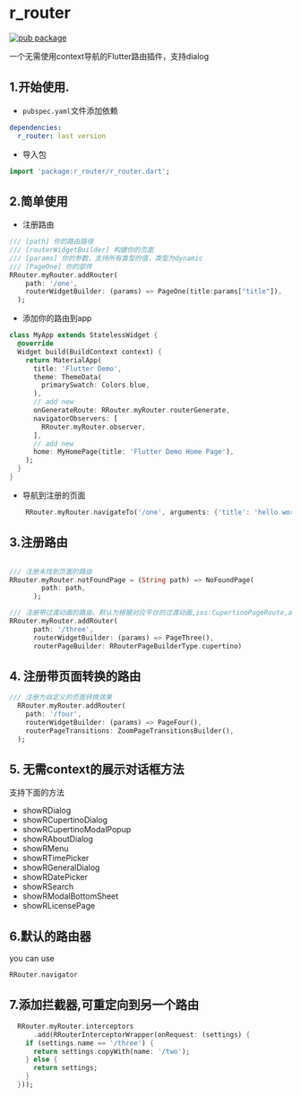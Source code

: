 # r_router
[![pub package](https://img.shields.io/pub/v/r_router.svg)](https://pub.dartlang.org/packages/r_router)

一个无需使用context导航的Flutter路由插件，支持dialog


## 1.开始使用.

- `pubspec.yaml`文件添加依赖
```yaml
dependencies:
  r_router: last version
```
- 导入包
```dart
import 'package:r_router/r_router.dart';

```
## 2.简单使用

- 注册路由
```dart
/// [path] 你的路由路径
/// [routerWidgetBuilder] 构建你的页面
/// [params] 你的参数，支持所有类型的值，类型为dynamic
/// [PageOne] 你的部件
RRouter.myRouter.addRouter(
    path: '/one',
    routerWidgetBuilder: (params) => PageOne(title:params["title"]),
  );

```

- 添加你的路由到app
```dart
class MyApp extends StatelessWidget {
  @override
  Widget build(BuildContext context) {
    return MaterialApp(
      title: 'Flutter Demo',
      theme: ThemeData(
        primarySwatch: Colors.blue,
      ),
      // add new
      onGenerateRoute: RRouter.myRouter.routerGenerate,
      navigatorObservers: [
        RRouter.myRouter.observer,
      ],
      // add new
      home: MyHomePage(title: 'Flutter Demo Home Page'),
    );
  }
}

```
- 导航到注册的页面
```dart
    RRouter.myRouter.navigateTo('/one', arguments: {'title': 'hello world!'});
```

## 3.注册路由
```dart

/// 注册未找到页面的路由
RRouter.myRouter.notFoundPage = (String path) => NoFoundPage(
        path: path,
      );

/// 注册带过渡动画的路由，默认为根据对应平台的过渡动画,ios:CupertinoPageRoute,android:MaterialPageRoute
RRouter.myRouter.addRouter(
      path: '/three',
      routerWidgetBuilder: (params) => PageThree(),
      routerPageBuilder: RRouterPageBuilderType.cupertino)
```

## 4. 注册带页面转换的路由
```dart
/// 注册为自定义的页面转换效果
  RRouter.myRouter.addRouter(
    path: '/four',
    routerWidgetBuilder: (params) => PageFour(),
    routerPageTransitions: ZoomPageTransitionsBuilder(),
  );
```

## 5. 无需context的展示对话框方法
支持下面的方法
- showRDialog
- showRCupertinoDialog
- showRCupertinoModalPopup
- showRAboutDialog
- showRMenu
- showRTimePicker
- showRGeneralDialog
- showRDatePicker
- showRSearch
- showRModalBottomSheet
- showRLicensePage

## 6.默认的路由器
you can use
```dart
RRouter.navigator
```

## 7.添加拦截器,可重定向到另一个路由

```dart
  RRouter.myRouter.interceptors
      .add(RRouterInterceptorWrapper(onRequest: (settings) {
    if (settings.name == '/three') {
      return settings.copyWith(name: '/two');
    } else {
      return settings;
    }
  }));
```